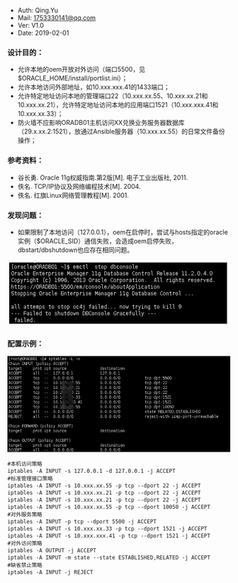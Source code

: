 * Auth: Qing.Yu
* Mail: 1753330141@qq.com
*  Ver: V1.0
* Date: 2019-02-01

### 设计目的：
- 允许本地的oem开放对外访问（端口5500，见$ORACLE_HOME/install/portlist.ini）；
- 允许本地访问外部地址，如10.xxx.xxx.41的1433端口；
- 允许特定地址访问本地的管理端口22（10.xxx.xx.55、10.xxx.xx.21和10.xxx.xx.21），允许特定地址访问本地的应用端口1521（10.xxx.xxx.41和10.xxx.xx.33）；
- 防火墙不应影响ORADB01主机访问XX兑换业务服务器数据库（29.x.xx.2:1521），放通过Ansible服务器（10.xxx.xx.55）的日常文件备份操作；

### 参考资料：
- 谷长勇. Oracle 11g权威指南.第2版[M]. 电子工业出版社, 2011.
- 佚名. TCP/IP协议及网络编程技术[M]. 2004.
- 佚名. 红旗Linux网络管理教程[M]. 2001.

### 发现问题：
- 如果限制了本地访问（127.0.0.1），oem在启停时，尝试与hosts指定的oracle实例（$ORACLE_SID）通信失败，会造成oem启停失败，dbstart/dbshutdown也应存在相同问题。

![示例](https://github.com/QingYu2017/pic/blob/master/21.png)

### 配置示例：
![示例](https://github.com/QingYu2017/pic/blob/master/20.png)
```shell
#本机访问策略
iptables -A INPUT -s 127.0.0.1 -d 127.0.0.1 -j ACCEPT
#标准管理接口策略
iptables -A INPUT -s 10.xxx.xx.55 -p tcp --dport 22 -j ACCEPT
iptables -A INPUT -s 10.xxx.xx.21 -p tcp --dport 22 -j ACCEPT
iptables -A INPUT -s 10.xxx.xx.21 -p tcp --dport 22 -j ACCEPT
iptables -A INPUT -s 10.xxx.xx.55 -p tcp --dport 10050 -j ACCEPT
#对外服务策略
iptables -A INPUT -p tcp --dport 5500 -j ACCEPT
iptables -A INPUT -s 10.xxx.xx.33 -p tcp --dport 1521 -j ACCEPT
iptables -A INPUT -s 10.xxx.xxx.41 -p tcp --dport 1521 -j ACCEPT
#对外访问策略
iptables -A OUTPUT -j ACCEPT
iptables -A INPUT -m state --state ESTABLISHED,RELATED -j ACCEPT
#缺省禁止策略
iptables -A INPUT -j REJECT 
```
